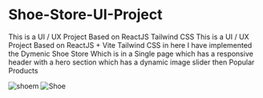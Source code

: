 # Shoe-Store-UI-Project
This is a UI / UX Project Based on ReactJS Tailwind CSS
This is a UI / UX Project Based on ReactJS + Vite Tailwind CSS in here 
I have implemented the Dymenic Shoe Store Which is in a Single page 
which has a responsive header with a hero section which has a dynamic image slider 
then Popular Products

![shoem](https://github.com/Tharushaa17/Shoe-Store-UI-Project/assets/61498947/903a61a3-f431-406a-b2ed-2b02cae8bea6)
![Shoe](https://github.com/Tharushaa17/Shoe-Store-UI-Project/assets/61498947/34baa186-d2e5-4127-8eb4-0c82d4647074)
